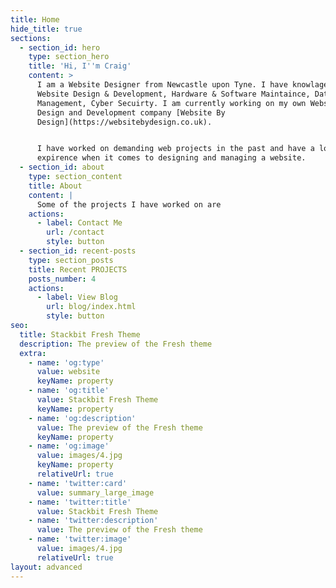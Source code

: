 ```yaml
---
title: Home
hide_title: true
sections:
  - section_id: hero
    type: section_hero
    title: 'Hi, I''m Craig'
    content: >
      I am a Website Designer from Newcastle upon Tyne. I have knowlage in
      Website Design & Development, Hardware & Software Maintaince, Database
      Management, Cyber Secuirty. I am currently working on my own Website
      Design and Development company [Website By
      Design](https://websitebydesign.co.uk).


      I have worked on demanding web projects in the past and have a lot of
      expirence when it comes to designing and managing a website.
  - section_id: about
    type: section_content
    title: About
    content: |
      Some of the projects I have worked on are
    actions:
      - label: Contact Me
        url: /contact
        style: button
  - section_id: recent-posts
    type: section_posts
    title: Recent PROJECTS
    posts_number: 4
    actions:
      - label: View Blog
        url: blog/index.html
        style: button
seo:
  title: Stackbit Fresh Theme
  description: The preview of the Fresh theme
  extra:
    - name: 'og:type'
      value: website
      keyName: property
    - name: 'og:title'
      value: Stackbit Fresh Theme
      keyName: property
    - name: 'og:description'
      value: The preview of the Fresh theme
      keyName: property
    - name: 'og:image'
      value: images/4.jpg
      keyName: property
      relativeUrl: true
    - name: 'twitter:card'
      value: summary_large_image
    - name: 'twitter:title'
      value: Stackbit Fresh Theme
    - name: 'twitter:description'
      value: The preview of the Fresh theme
    - name: 'twitter:image'
      value: images/4.jpg
      relativeUrl: true
layout: advanced
---
```

